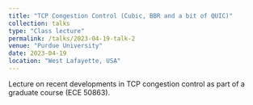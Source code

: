 ```yaml
---
title: "TCP Congestion Control (Cubic, BBR and a bit of QUIC)"
collection: talks
type: "Class lecture"
permalink: /talks/2023-04-19-talk-2
venue: "Purdue University"
date: 2023-04-19
location: "West Lafayette, USA"
---
```


Lecture on recent developments in TCP congestion control as part of a graduate course (ECE 50863).
